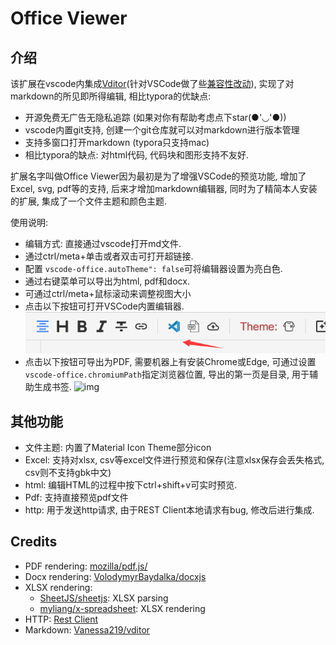 # Office Viewer

## 介绍

该扩展在vscode内集成[Vditor](https://github.com/Vanessa219/vditor)(针对VSCode做了些[兼容性改动](https://github.com/vscode-ext-studio/vditor)), 实现了对markdown的所见即所得编辑, 相比typora的优缺点:

- 开源免费无广告无隐私追踪 (如果对你有帮助考虑点下star(●'◡'●))
- vscode内置git支持, 创建一个git仓库就可以对markdown进行版本管理
- 支持多窗口打开markdown (typora只支持mac)
- 相比typora的缺点: 对html代码, 代码块和图形支持不友好.

扩展名字叫做Office Viewer因为最初是为了增强VSCode的预览功能, 增加了Excel, svg, pdf等的支持, 后来才增加markdown编辑器, 同时为了精简本人安装的扩展, 集成了一个文件主题和颜色主题.

使用说明:

- 编辑方式: 直接通过vscode打开md文件.
- 通过ctrl/meta+单击或者双击可打开超链接.
- 配置 `vscode-office.autoTheme": false`可将编辑器设置为亮白色.
- 通过右键菜单可以导出为html, pdf和docx.
- 可通过ctrl/meta+鼠标滚动来调整视图大小
- 点击以下按钮可打开VSCode内置编辑器.
  ![img](image/README-CN/1640579182342.png)
- 点击以下按钮可导出为PDF, 需要机器上有安装Chrome或Edge, 可通过设置`vscode-office.chromiumPath`指定浏览器位置, 导出的第一页是目录, 用于辅助生成书签.
  ![img](image/README-CN/1640579380584.png)

## 其他功能

- 文件主题: 内置了Material Icon Theme部分icon
- Excel: 支持对xlsx, csv等excel文件进行预览和保存(注意xlsx保存会丢失格式, csv则不支持gbk中文)
- html: 编辑HTML的过程中按下ctrl+shift+v可实时预览.
- Pdf: 支持直接预览pdf文件
- http: 用于发送http请求, 由于REST Client本地请求有bug, 修改后进行集成.

## Credits

- PDF rendering: [mozilla/pdf.js/](https://github.com/mozilla/pdf.js/)
- Docx rendering: [VolodymyrBaydalka/docxjs](https://github.com/VolodymyrBaydalka/docxjs)
- XLSX rendering:
  - [SheetJS/sheetjs](https://github.com/SheetJS/sheetjs): XLSX parsing
  - [myliang/x-spreadsheet](https://github.com/myliang/x-spreadsheet): XLSX rendering
- HTTP: [Rest  Client](https://github.com/Huachao/vscode-restclient)
- Markdown: [Vanessa219/vditor](https://github.com/Vanessa219/vditor)
